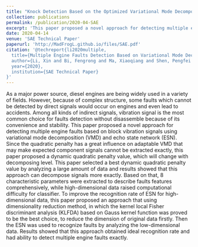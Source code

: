 ```yaml
---
title: "Knock Detection Based on the Optimized Variational Mode Decomposition"
collection: publications
permalink: /publication/2020-04-SAE
excerpt: 'This paper proposed a novel approach for detecting multiple engine faults based on block vibration signals using variational mode decomposition (VMD) and echo state network (ESN).'
date: 2020-04-14
venue: 'SAE Technical Paper'
paperurl: 'http://MadFrogL.github.io/files/SAE.pdf'
citation: '@techreport{li2020multiple,
  title={Multiple Engine Faults Detection Based on Variational Mode Decomposition and Echo State Network},
  author={Li, Xin and Bi, Fengrong and Ma, Xiaoqiang and Shen, Pengfei and Cheng, Jiangang},
  year={2020},
  institution={SAE Technical Paper}
}'
---
```


As a major power source, diesel engines are being widely used in a variety of fields. However, because of complex structure, some faults which cannot be detected by direct signals would occur on engines and even lead to accidents. Among all kinds of indirect signals, vibration signal is the most common choice for faults detection without disassemble because of its convenience and stability. This paper proposed a novel approach for detecting multiple engine faults based on block vibration signals using variational mode decomposition (VMD) and echo state network (ESN). Since the quadratic penalty has a great influence on adaptable VMD that may make expected component signals cannot be extracted exactly, this paper proposed a dynamic quadratic penalty value, which will change with decomposing level. This paper selected a best dynamic quadratic penalty value by analyzing a large amount of data and results showed that this approach can decompose signals more exactly. Based on that, 8 characteristic parameters were extracted to describe faults features comprehensively, while high-dimensional data raised computational difficulty for classifier. To improve the recognition rate of ESN for high-dimensional data, this paper proposed an approach that using dimensionality reduction method, in which the kernel local Fisher discriminant analysis (KLFDA) based on Gauss kernel function was proved to be the best choice, to reduce the dimension of original data firstly. Then the ESN was used to recognize faults by analyzing the low-dimensional data. Results showed that this approach obtained ideal recognition rate and had ability to detect multiple engine faults exactly.
